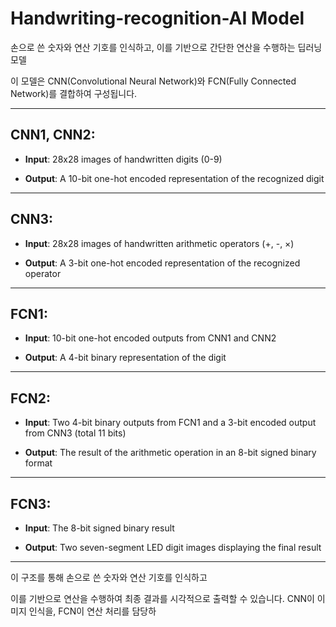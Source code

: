 # Handwriting-recognition-AI Model

 
손으로 쓴 숫자와 연산 기호를 인식하고, 이를 기반으로 간단한 연산을 수행하는 딥러닝 모델

이 모델은 CNN(Convolutional Neural Network)와 FCN(Fully Connected Network)를 결합하여 구성됩니다.

----
## CNN1, CNN2:

+ **Input**: 28x28 images of handwritten digits (0-9)

+ **Output**: A 10-bit one-hot encoded representation of the recognized digit

----
## CNN3:

+ **Input**: 28x28 images of handwritten arithmetic operators (+, -, ×)

+ **Output**: A 3-bit one-hot encoded representation of the recognized operator

----
## FCN1:

+ **Input**: 10-bit one-hot encoded outputs from CNN1 and CNN2

+ **Output**: A 4-bit binary representation of the digit

----
## FCN2:

+ **Input**: Two 4-bit binary outputs from FCN1 and a 3-bit encoded output from CNN3 (total 11 bits)

+ **Output**: The result of the arithmetic operation in an 8-bit signed binary format

----
## FCN3:

+ **Input**: The 8-bit signed binary result

+ **Output**: Two seven-segment LED digit images displaying the final result

---
이 구조를 통해 손으로 쓴 숫자와 연산 기호를 인식하고

이를 기반으로 연산을 수행하여 최종 결과를 시각적으로 출력할 수 있습니다. CNN이 이미지 인식을, FCN이 연산 처리를 담당하
